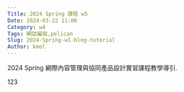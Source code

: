 ```yaml
---
Title: 2024 Spring 課程 w5
Date: 2024-03-22 11:00
Category: w4
Tags: 網誌編寫,pelican
Slug: 2024-Spring-w1-blog-tutorial
Author: kmol
---
```


2024 Spring 網際內容管理與協同產品設計實習課程教學導引.

<!-- PELICAN_END_SUMMARY -->

123
